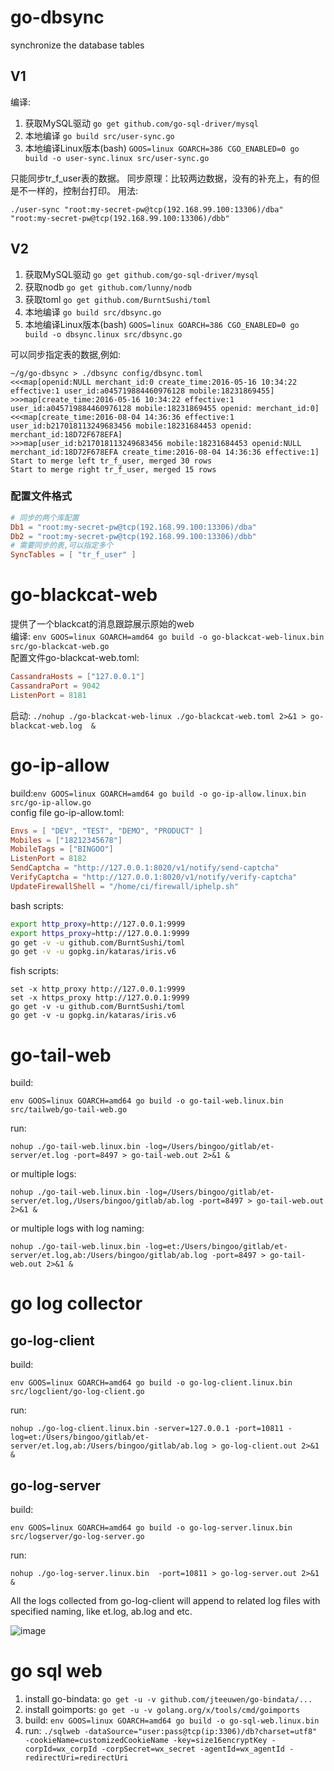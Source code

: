 # go-dbsync
synchronize the database tables

## V1
编译:

1. 获取MySQL驱动 `go get github.com/go-sql-driver/mysql`
2. 本地编译 `go build src/user-sync.go` 
3. 本地编译Linux版本(bash) `GOOS=linux GOARCH=386 CGO_ENABLED=0 go build -o user-sync.linux src/user-sync.go`

只能同步tr_f_user表的数据。
同步原理：比较两边数据，没有的补充上，有的但是不一样的，控制台打印。
用法:

`./user-sync "root:my-secret-pw@tcp(192.168.99.100:13306)/dba" "root:my-secret-pw@tcp(192.168.99.100:13306)/dbb"`

## V2

1. 获取MySQL驱动 `go get github.com/go-sql-driver/mysql`
2. 获取nodb `go get github.com/lunny/nodb`
3. 获取toml `go get github.com/BurntSushi/toml`
4. 本地编译 `go build src/dbsync.go` 
5. 本地编译Linux版本(bash) `GOOS=linux GOARCH=386 CGO_ENABLED=0 go build -o dbsync.linux src/dbsync.go`


可以同步指定表的数据,例如:

```
~/g/go-dbsync > ./dbsync config/dbsync.toml
<<<map[openid:NULL merchant_id:0 create_time:2016-05-16 10:34:22 effective:1 user_id:a045719884460976128 mobile:18231869455]
>>>map[create_time:2016-05-16 10:34:22 effective:1 user_id:a045719884460976128 mobile:18231869455 openid: merchant_id:0]
<<<map[create_time:2016-08-04 14:36:36 effective:1 user_id:b217018113249683456 mobile:18231684453 openid: merchant_id:18D72F678EFA]
>>>map[user_id:b217018113249683456 mobile:18231684453 openid:NULL merchant_id:18D72F678EFA create_time:2016-08-04 14:36:36 effective:1]
Start to merge left tr_f_user, merged 30 rows
Start to merge right tr_f_user, merged 15 rows
```

### 配置文件格式

```toml
# 同步的两个库配置
Db1 = "root:my-secret-pw@tcp(192.168.99.100:13306)/dba"
Db2 = "root:my-secret-pw@tcp(192.168.99.100:13306)/dbb"
# 需要同步的表,可以指定多个
SyncTables = [ "tr_f_user" ]
```

# go-blackcat-web
提供了一个blackcat的消息跟踪展示原始的web<br>
编译: `env GOOS=linux GOARCH=amd64 go build -o go-blackcat-web-linux.bin src/go-blackcat-web.go` <br>
配置文件go-blackcat-web.toml:

```toml
CassandraHosts = ["127.0.0.1"]
CassandraPort = 9042
ListenPort = 8181
```
启动: `./nohup ./go-blackcat-web-linux ./go-blackcat-web.toml 2>&1 > go-blackcat-web.log  &`


# go-ip-allow
build:`env GOOS=linux GOARCH=amd64 go build -o go-ip-allow.linux.bin src/go-ip-allow.go`<br/>
config file go-ip-allow.toml:

```toml
Envs = [ "DEV", "TEST", "DEMO", "PRODUCT" ]
Mobiles = ["18212345678"]
MobileTags = ["BINGOO"]
ListenPort = 8182
SendCaptcha = "http://127.0.0.1:8020/v1/notify/send-captcha"
VerifyCaptcha = "http://127.0.0.1:8020/v1/notify/verify-captcha"
UpdateFirewallShell = "/home/ci/firewall/iphelp.sh"
```
bash scripts:
```bash
export http_proxy=http://127.0.0.1:9999
export https_proxy=http://127.0.0.1:9999
go get -v -u github.com/BurntSushi/toml
go get -v -u gopkg.in/kataras/iris.v6
```
fish scripts:
```fish
set -x http_proxy http://127.0.0.1:9999
set -x https_proxy http://127.0.0.1:9999
go get -v -u github.com/BurntSushi/toml
go get -v -u gopkg.in/kataras/iris.v6
```

# go-tail-web
build:<p>`env GOOS=linux GOARCH=amd64 go build -o go-tail-web.linux.bin src/tailweb/go-tail-web.go`</p>
run:<p>`nohup ./go-tail-web.linux.bin -log=/Users/bingoo/gitlab/et-server/et.log -port=8497 > go-tail-web.out 2>&1 &`</p>
or multiple logs:<p>`nohup ./go-tail-web.linux.bin -log=/Users/bingoo/gitlab/et-server/et.log,/Users/bingoo/gitlab/ab.log -port=8497 > go-tail-web.out 2>&1 &`</p>
or multiple logs with log naming:<p>`nohup ./go-tail-web.linux.bin -log=et:/Users/bingoo/gitlab/et-server/et.log,ab:/Users/bingoo/gitlab/ab.log -port=8497 > go-tail-web.out 2>&1 &`</p>

# go log collector
## go-log-client
build:<p>`env GOOS=linux GOARCH=amd64 go build -o go-log-client.linux.bin src/logclient/go-log-client.go`</p>
run:<p>`nohup ./go-log-client.linux.bin -server=127.0.0.1 -port=10811 -log=et:/Users/bingoo/gitlab/et-server/et.log,ab:/Users/bingoo/gitlab/ab.log > go-log-client.out 2>&1 &`</p>
## go-log-server
build:<p>`env GOOS=linux GOARCH=amd64 go build -o go-log-server.linux.bin src/logserver/go-log-server.go`</p>
run:<p>`nohup ./go-log-server.linux.bin  -port=10811 > go-log-server.out 2>&1 &`</p>
All the logs collected from go-log-client will append to related log files with specified naming, like et.log, ab.log and etc.

![image](https://user-images.githubusercontent.com/1940588/28238816-9745199c-698e-11e7-8ed5-f925130a0826.png)

# go sql web
1. install go-bindata: `go get -u -v github.com/jteeuwen/go-bindata/...`
2. install goimports: `go get -u -v golang.org/x/tools/cmd/goimports`
3. build: `env GOOS=linux GOARCH=amd64 go build -o go-sql-web.linux.bin`
4. run: `./sqlweb -dataSource="user:pass@tcp(ip:3306)/db?charset=utf8" -cookieName=customizedCookieName -key=size16encryptKey -corpId=wx_corpId -corpSecret=wx_secret -agentId=wx_agentId -redirectUri=redirectUri`

